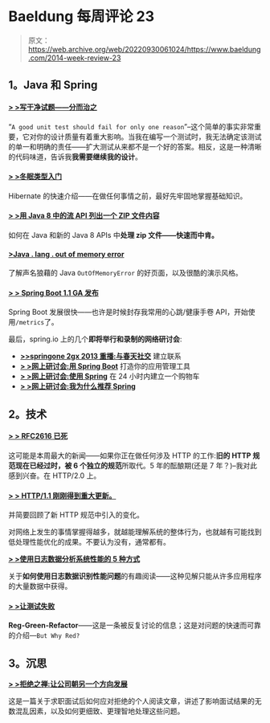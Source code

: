 # Baeldung 每周评论 23

> 原文：<https://web.archive.org/web/20220930061024/https://www.baeldung.com/2014-week-review-23>

## 1。Java 和 Spring

#### [> >写干净试题——分而治之](https://web.archive.org/web/20220521224511/http://www.petrikainulainen.net/programming/testing/writing-clean-tests-divide-and-conquer/)

“`A good unit test should fail for only one reason`”–这个简单的事实非常重要，它对你的设计质量有着重大影响。当我在编写一个测试时，我无法确定该测试的单一和明确的责任——扩大测试从来都不是一个好的答案。相反，这是一种清晰的代码味道，告诉我**我需要继续我的设计**。

#### [> >冬眠类型入门](https://web.archive.org/web/20220521224511/http://vladmihalcea.com/2014/06/10/a-beginners-guide-to-hibernate-types/)

Hibernate 的快速介绍——在做任何事情之前，最好先牢固地掌握基础知识。

#### [> >用 Java 8 中的流 API 列出一个 ZIP 文件内容](https://web.archive.org/web/20220521224511/http://blog.codeleak.pl/2014/06/listing-zip-file-content-java-8.html)

如何在 Java 和新的 Java 8 APIs 中**处理 zip 文件——快速而中肯。**

#### [>Java . lang . out of memory error](https://web.archive.org/web/20220521224511/https://plumbr.eu/outofmemoryerror)

了解声名狼藉的 Java `OutOfMemoryError` 的好页面，以及很酷的演示风格。

#### [> > Spring Boot 1.1 GA 发布](https://web.archive.org/web/20220521224511/https://spring.io/blog/2014/06/10/spring-boot-1-1-ga-released)

Spring Boot 发展很快——也许是时候封存我常用的心跳/健康手卷 API，开始使用`/metrics`了。

最后，spring.io 上的几个**即将举行和录制的网络研讨会**:

*   **[>>springone 2gx 2013 重播:与春天社交](https://web.archive.org/web/20220521224511/https://spring.io/blog/2014/06/10/springone2gx-2013-replay-making-connections-with-spring-social)** 建立联系
*   **[> >网上研讨会:用 Spring Boot](https://web.archive.org/web/20220521224511/https://spring.io/blog/2014/06/10/webinar-building-your-app-management-tools-with-spring-boot)** 打造你的应用管理工具
*   **[> >网上研讨会:使用 Spring](https://web.archive.org/web/20220521224511/https://spring.io/blog/2014/06/10/webinar-building-a-shopping-cart-in-24-hours-using-spring)** 在 24 小时内建立一个购物车
*   **[> >网上研讨会:我为什么推荐 Spring](https://web.archive.org/web/20220521224511/https://spring.io/blog/2014/06/12/webinar-why-do-i-recommend-spring)**

## 2。技术

#### [> > RFC2616 已死](https://web.archive.org/web/20220521224511/https://www.mnot.net/blog/2014/06/07/rfc2616_is_dead)

这可能是本周最大的新闻——如果你正在做任何涉及 HTTP 的工作:**旧的 HTTP 规范现在已经过时，被 6 个独立的规范**所取代。5 年的酝酿期(还是 7 年？)–我对此感到兴奋。在 HTTP/2.0 上。

#### [> > HTTP/1.1 刚刚得到重大更新。](https://web.archive.org/web/20220521224511/http://evertpot.com/http-11-updated/)

并简要回顾了新 HTTP 规范中引入的变化。

对网络上发生的事情掌握得越多，就越能理解系统的整体行为，也就越有可能找到低处理性能优化的成果。不要认为没有，通常都有。

[**> >使用日志数据分析系统性能的 5 种方式**](https://web.archive.org/web/20220521224511/https://blog.logentries.com/2014/06/5-ways-to-use-log-data-to-analyze-system-performance/)

关于**如何使用日志数据识别性能问题**的有趣阅读——这种见解只能从许多应用程序的大量数据中获得。

#### [> >让测试失败](https://web.archive.org/web/20220521224511/http://techblog.bozho.net/?p=1444)

**Reg-Green-Refactor**——这是一条被反复讨论的信息；这是对问题的快速而可靠的介绍—`But Why Red?`

## 3。沉思

**[> >拒绝之禅:让公司朝另一个方向发展](https://web.archive.org/web/20220521224511/http://www.daedtech.com/the-zen-of-rejection-let-companies-go-in-that-other-direction)**

这是一篇关于求职面试后如何应对拒绝的个人阅读文章，讲述了影响面试结果的无数混乱因素，以及如何更细致、更理智地处理这些问题。